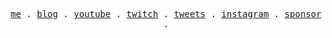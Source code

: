 <p align="center">
  <samp>
    <a href="https://breuer.dev/about">me</a> .
    <a href="https://breuer.dev">blog</a> .
    <a href="https://youtube.breuer.dev">youtube</a> .
    <a href="https://twitch.breuer.dev">twitch</a> .
    <a href="https://twitter.breuer.dev">tweets</a> .
    <a href="https://instagram.com/flixb_">instagram</a> .
    <a href="https://patreon.breuer.dev">sponsor</a> .
  </samp>
</p>
